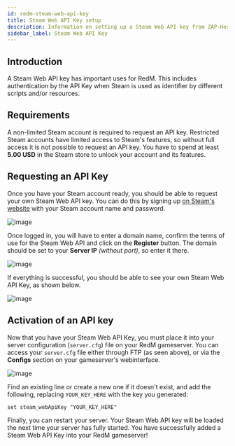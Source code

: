 ```yaml
---
id: redm-steam-web-api-key
title: Steam Web API Key setup
description: Information on setting up a Steam Web API key from ZAP-Hosting - ZAP-Hosting.com documentation
sidebar_label: Steam Web API Key
---
```


## Introduction

A Steam Web API key has important uses for RedM. This includes authentication by the API Key when Steam is used as identifier by different scripts and/or resources.

## Requirements
A non-limited Steam account is required to request an API key. Restricted Steam accounts have limited access to Steam's features, so without full access it is not possible to request an API key. You have to spend at least **5.00 USD** in the Steam store to unlock your account and its features.


## Requesting an API Key

Once you have your Steam account ready, you should be able to request your own Steam Web API key. You can do this by signing up [on Steam's website](https://steamcommunity.com/dev/apikey) with your Steam account name and password.

![image](https://github.com/zaphosting/docs/assets/42719082/56be5337-a458-425b-86b0-e0c5fa94abab)

Once logged in, you will have to enter a domain name, confirm the terms of use for the Steam Web API and click on the **Register** button. The domain should be set to your **Server IP** *(without port)*, so enter it there.

![image](https://github.com/zaphosting/docs/assets/42719082/334e89a9-0eef-4ea5-b100-5a1e4b8cdc31)

If everything is successful, you should be able to see your own Steam Web API Key, as shown below.

![image](https://github.com/zaphosting/docs/assets/42719082/a99f463b-93ae-408b-b038-29e366b30256)

## Activation of an API key

Now that you have your Steam Web API Key, you must place it into your server configuration (`server.cfg`) file on your RedM gameserver. You can access your `server.cfg` file either through FTP (as seen above), or via the **Configs** section on your gameserver's webinterface.

![image](https://github.com/zaphosting/docs/assets/42719082/43793138-db0c-4824-827e-c50abf6e76e4)

Find an existing line or create a new one if it doesn't exist, and add the following, replacing `YOUR_KEY_HERE` with the key you generated: 
```
set steam_webApiKey "YOUR_KEY_HERE"
```

Finally, you can restart your server. Your Steam Web API key will be loaded the next time your server has fully started. You have successfully added a Steam Web API Key into your RedM gameserver!
